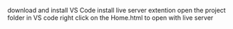 download and install VS Code
install live server extention
open the project folder in VS code
right click on the Home.html to open with live server
